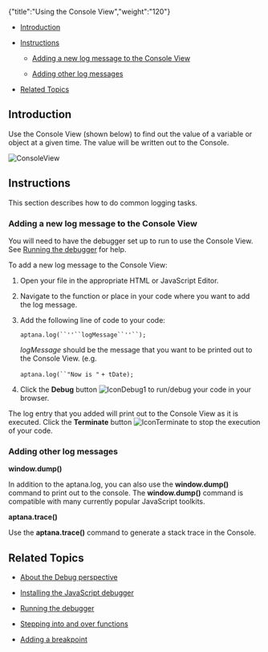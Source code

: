 {"title":"Using the Console View","weight":"120"}

* [Introduction](#introduction)

* [Instructions](#instructions)

    * [Adding a new log message to the Console View](#adding-a-new-log-message-to-the-console-view)

    * [Adding other log messages](#adding-other-log-messages)

* [Related Topics](#related-topics)

## Introduction

Use the Console View (shown below) to find out the value of a variable or object at a given time. The value will be written out to the Console.

![ConsoleView](/Images/appc/download/attachments/30083112/ConsoleView.png)

## Instructions

This section describes how to do common logging tasks.

### Adding a new log message to the Console View

You will need to have the debugger set up to run to use the Console View. See [Running the debugger](/docs/appc/Axway_Appcelerator_Studio/Axway_Appcelerator_Studio_Guide/Web_Development/JavaScript_Development/Debugging_JavaScript/Running_the_debugger/) for help.

To add a new log message to the Console View:

1. Open your file in the appropriate HTML or JavaScript Editor.

2. Navigate to the function or place in your code where you want to add the log message.

3. Add the following line of code to your code:

    `aptana.log(``''``logMessage``''``);`

    _logMessage_ should be the message that you want to be printed out to the Console View. (e.g.

    `aptana.log(``"Now is "` `+ tDate);`

4. Click the **Debug** button ![IconDebug1](/Images/appc/download/attachments/30083112/IconDebug1.png) to run/debug your code in your browser.

The log entry that you added will print out to the Console View as it is executed.
Click the **Terminate** button ![IconTerminate](/Images/appc/download/attachments/30083112/IconTerminate.png) to stop the execution of your code.

### Adding other log messages

**window.dump()**

In addition to the aptana.log, you can also use the **window.dump()** command to print out to the console. The **window.dump()** command is compatible with many currently popular JavaScript toolkits.

**aptana.trace()**

Use the **aptana.trace()** command to generate a stack trace in the Console.

## Related Topics

* [About the Debug perspective](/docs/appc/Axway_Appcelerator_Studio/Axway_Appcelerator_Studio_Guide/Web_Development/JavaScript_Development/Debugging_JavaScript/About_the_Debug_perspective/)

* [Installing the JavaScript debugger](/docs/appc/Axway_Appcelerator_Studio/Axway_Appcelerator_Studio_Guide/Web_Development/JavaScript_Development/Debugging_JavaScript/Installing_the_JavaScript_debugger/)

* [Running the debugger](/docs/appc/Axway_Appcelerator_Studio/Axway_Appcelerator_Studio_Guide/Web_Development/JavaScript_Development/Debugging_JavaScript/Running_the_debugger/)

* [Stepping into and over functions](/docs/appc/Axway_Appcelerator_Studio/Axway_Appcelerator_Studio_Guide/Web_Development/JavaScript_Development/Debugging_JavaScript/Stepping_into_and_over_functions/)

* [Adding a breakpoint](/docs/appc/Axway_Appcelerator_Studio/Axway_Appcelerator_Studio_Guide/Web_Development/JavaScript_Development/Debugging_JavaScript/Adding_a_breakpoint/)

